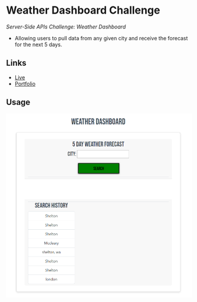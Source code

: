 # Weather Dashboard Challenge
_Server-Side APIs Challenge: Weather Dashboard_
* Allowing users to pull data from any given city and receive the forecast for the next 5 days.

## Links
* [Live](https://mcbariekman.github.io/weather-dashboard-challenge/)
* [Portfolio](https://mcbariekman.github.io/bariekman_portfolio/)

## Usage
![Live Page](./assets/usage.png)

